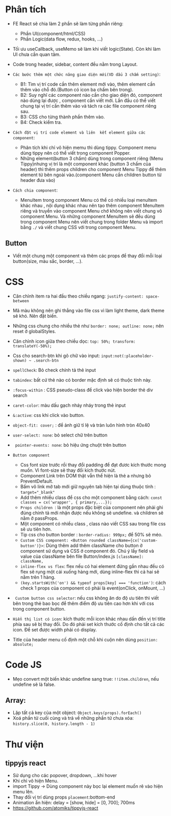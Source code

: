 # Phân tích

-   FE React sẽ chia làm 2 phần sẽ làm từng phần riêng:
    -   Phần UI(component/html/CSS)
    -   Phần Logic(data flow, redux, hooks, ...)
-   Tối ưu useCallback, useMemo sẽ làm khi viết logic(State). Còn khi làm UI chưa cần quan tâm.

-   Code trong header, sidebar, content đều nằm trong Layout.
-   `Các bước thêm một chức năng giao diện mới(VD dấu 3 chấm setting)`:

    -   B1: Tìm vị trí code cần thêm element mới vào, thêm element cần thêm vào chỗ đó.(Button có icon ba chấm bên trong).
    -   B2: Suy nghĩ các component nào cần cho giao diện đó, component nào dùng lại được , component cần viết mới. Lần đầu có thể viết chung tại vị trí cần thêm vào và tách ra các file component riêng sau.
    -   B3: CSS cho từng thành phần thêm vào.
    -   B4: Check kiểm tra.

-   `Cách đặt vị trí code element và liên  kết element giữa các component`:
    -   Phân tích khi chỉ vô hiện memu thì dùng tippy. Component menu dùng tippy nên có thể viết trong component Popper.
    -   Những element(button 3 chấm) dùng trong component riêng (Menu Tippy)nhưng vị trí là một component khác (button 3 chấm của header) thì thêm props children cho component Menu Tippy để thêm element từ bên ngoài vào.(component Menu cần children button từ header đưa vào)
-   `Cách chia component`:
    -   MenuItem trong component Menu có thể có nhiều loại menuItem khác nhau , nội dụng khác nhau nên tạo thêm component MenuItem riêng và truyền vào component Menu chớ không nên viết chung vô component Menu. Và những component MenuItem sẽ đều dùng trong component Menu nên viết chung trong folder Menu và import bằng `./` và viết chung CSS với trong component Menu.

## Button

-   Viết một chung một component và thêm các props để thay đổi mỗi loại button(size, màu sắc, border, ...).

# CSS

-   Căn chỉnh item ra hai đầu theo chiều ngang: `justify-content: space-between`
-   Mã màu không nên ghi thẳng vào file css vì làm light theme, dark theme sẽ khó. Nên đặt biến.
-   Những css chung cho nhiều thẻ như `border: none; outline: none;` nên reset ở globalStyles.
-   Căn chỉnh icon giữa theo chiều dọc: `top: 50%; transform: translateY(-50%);`
-   Css cho search-btn khi gõ chữ vào input: `input:not(:placeholder-shown) ~ .search-btn`
-   `spellCheck`: Bỏ check chính tả thẻ input
-   `tabindex`: bất cứ thẻ nào có border mặc định sẽ có thuộc tính này.
-   `:focus-within` : CSS pseudo-class để click vào hiện border thẻ div search
-   `caret-color`: màu dấu gạch nháy nháy trong thẻ input
-   `&:active`: css khi click vào button.
-   `object-fit: cover;` : để ảnh giữ tỉ lệ và tràn luôn hình tròn 40x40
-   `user-select: none`: bỏ select chữ trên button
-   ` pointer-events: none`: bỏ hiệu ứng chuột trên button

-   `Button component`

    -   Css font size trước rồi thay đổi padding để đạt đươc kích thước mong muốn. Vì font-size sẽ thay đổi kích thước nút.
    -   Component Link trên DOM thật vẫn thể hiện là thẻ a nhưng bỏ PreventDefault.
    -   Bấm vô link mở tab mới giữ nguyên tab hiện tại dùng thuộc tính : `target="_blank"`
    -   Add thêm nhiều class để css cho một component bằng cách: `const classes = cx('wrapper', { primary,...});`
    -   `Props children `: là một props đặc biệt của component nên phải ghi đúng chính tả mới nhận được nếu không sẽ undefine. và children sẽ nằm ở passProps.
    -   Một component có nhiều class , class nào viết CSS sau trong file css sẽ ưu tiên hơn.
    -   Tip css cho button border : `border-radius: 999px;` để 50% sẽ méo.
    -   `Custom CSS component: <Button rounded className={cx('custom-button')}>`: Dùng thêm add thêm className cho button ở component sử dụng và CSS ở component đó. Chú ý lấy field và value của className bên file Button/index.js `[className]: className,`
    -   `inline-flex vs flex`: flex nếu có hai element đứng gần nhau đều có flex sẽ rụng một cái xuống hàng mới, dùng inline-flex thì cả hai sẽ nằm trên 1 hàng.
    -   `(key.startsWith('on') && typeof props[key] === 'function')`: cách check 1 props của component có phải là event(onClick, onMount, ...)

-   ` Custom button css selector`: nếu css không ăn do độ ưu tiên thì viết bên trong thẻ bao bọc để thêm điểm độ ưu tiên cao hơn khi với css trong component button.
-   `Hiển thị list có icon`: kích thước mỗi icon khác nhau dấn đến vị trí title phía sau sẽ bị thay đổi. Do đó phải set kích thước cố định cho tất cả các icon. Để set được width phải có display.
-   Title của header menu cố định một chỗ khi cuộn nên dùng `position: absolute;`

# Code JS

-   Mẹo convert một biến khác undefine sang true: `!!item.children`, nếu undefine sẽ là false.

## Array:

-   Lặp tất cả key của một object: `Object.keys(props).forEach()`
-   Xoá phần tử cuối cùng và trả về những phần tử chưa xóa: `history.slice(0, history.length - 1)`

# Thư viện

## tippyjs react

-   Sử dụng cho các popover, dropdown, ...khi hover
-   Khi chỉ vô hiện Menu.
-   import Tippy -> Dùng component này bọc lại element muốn rê vào hiện menu lên.
-   Thay đổi vị trí dùng props `placement`:bottom-end
-   Animation ẩn hiện: delay = [show, hide] = [0, 700]; 700ms
-   https://github.com/atomiks/tippyjs-react
